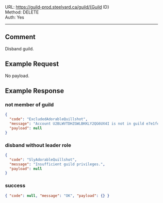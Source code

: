 URL: https://guild-prod.steelyard.ca/guild/{Guild ID} \
Method: DELETE \
Auth: Yes

---

## Comment
Disband guild.

## Example Request
No payload.

## Example Response
### not member of guild
```json
{
  "code": "ExcludedAdorableQuillshot",
  "message": "Account U2BLWVTDHZGWLBKKLY2QG6UX4I is not in guild e7e1fe22-a613-4f18-bd83-621fbb48fb04.",
  "payload": null
}
```

### disband without leader role
```json
{
  "code": "SlyAdorableQuillshot",
  "message": "Insufficient guild privileges.",
  "payload": null
}
```

### success
```json
{ "code": null, "message": "OK", "payload": {} }
```